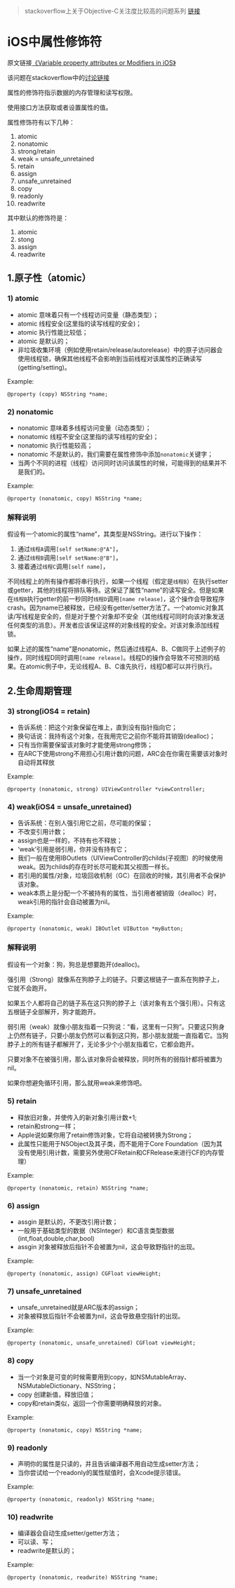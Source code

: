 > stackoverflow上关于Objective-C关注度比较高的问题系列
> [链接](https://stackoverflow.com/questions/tagged/objective-c?sort=frequent&pageSize=15)

# iOS中属性修饰符


原文链接[《Variable property attributes or Modifiers in iOS》](http://rdcworld-iphone.blogspot.in/2012/12/variable-property-attributes-or.html)

该问题在stackoverflow中的[讨论链接](https://stackoverflow.com/questions/588866/whats-the-difference-between-the-atomic-and-nonatomic-attributes)

属性的修饰符指示数据的内存管理和读写权限。

使用接口方法获取或者设置属性的值。

属性修饰符有以下几种：

1. atomic
2. nonatomic
3. strong/retain
4. weak = unsafe_unretained
5. retain
6. assign
7. unsafe_unretained
8. copy
9. readonly
10. readwrite

其中默认的修饰符是：

1. atomic
2. stong
3. assign
4. readwrite

## 1.原子性（atomic）

### 1) atomic

- atomic 意味着只有一个线程访问变量（静态类型）；
- atomic 线程安全(这里指的读写线程的安全)；
- atomic 执行性能比较低；
- atomic 是默认的；
- 非垃圾收集环境（例如使用retain/release/autorelease）中的原子访问器会使用线程锁，确保其他线程不会影响到当前线程对该属性的正确读写(getting/setting)。

Example:

```
@property (copy) NSString *name;
```

### 2) nonatomic

- nonatomic 意味着多线程访问变量（动态类型）；
- nonatomic 线程不安全(这里指的读写线程的安全)；
- nonatomic 执行性能较高；
- nonatomic 不是默认的，我们需要在属性修饰中添加`nonatomic`关键字；
- 当两个不同的进程（线程）访问同时访问该属性的时候，可能得到的结果并不是我们的。

Example:

```
@property (nonatomic, copy) NSString *name;
```

### 解释说明

假设有一个atomic的属性“name”，其类型是NSString。进行以下操作：

1. 通过`线程A`调用`[self setName:@"A"]`，
2. 通过`线程B`调用`[self setName:@"B"]`，
3. 接着通过`线程C`调用`[self name]`，

不同线程上的所有操作都将串行执行，如果一个线程（假定是`线程B`）在执行setter或getter，其他的线程将排队等待。这保证了属性“name”的读写安全。但是如果在`线程B`执行getter的前一秒同时`线程D`调用`[name release]`，这个操作会导致程序crash。因为name已被释放，已经没有getter/setter方法了。一个atomic对象其读/写线程是安全的，但是对于整个对象却不安全（其他线程可同时向该对象发送任何类型的消息）。开发者应该保证这样的对象线程的安全。对该对象添加线程锁。

如果上述的属性“name”是nonatomic，然后通过线程A、B、C做同于上述例子的操作，同时线程D同时调用`[name release]`。线程D的操作会导致不可预测的结果。在atomic例子中，无论线程A、B、C谁先执行，线程D都可以并行执行。

## 2.生命周期管理

### 3) strong(iOS4 = retain)

- 告诉系统：把这个对象保留在堆上，直到没有指针指向它；
- 换句话说：我持有这个对象，在我用完它之前你不能将其销毁(dealloc)；
- 只有当你需要保留该对象时才能使用strong修饰；
- 在ARC下使用strong不用担心引用计数的问题，ARC会在你需在需要该对象时自动将其释放

Example:

```
@property (nonatomic, strong) UIViewController *viewController;
```

### 4) weak(iOS4 = unsafe_unretained)

- 告诉系统：在别人强引用它之前，尽可能的保留；
- 不改变引用计数；
- assign也是一样的，不持有也不释放；
- ‘weak’引用是弱引用，你并没有持有它；
- 我们一般在使用IBOutlets（UIViewController的childs(子视图）的时候使用weak。因为childs的存在时长尽可能和其父视图一样长。
- 若引用的属性/对象，垃圾回收机制（GC）在回收的时候，其引用者不会保护该对象。
- weak本质上是分配一个不被持有的属性，当引用者被销毁（dealloc）时，weak引用的指针会自动被置为nil。

Example:

```
@property (nonatomic, weak) IBOutlet UIButton *myButton;
```

### 解释说明

假设有一个对象：狗，狗总是想要跑开(dealloc)。

强引用（Strong）就像系在狗脖子上的链子。只要这根链子一直系在狗脖子上，它就不会跑开。

如果五个人都将自己的链子系在这只狗的脖子上（该对象有五个强引用）。只有这五根链子全部解开，狗才能跑开。

弱引用（weak）就像小朋友指着一只狗说：“看，这里有一只狗”。只要这只狗身上仍然有链子，只要小朋友仍然可以看到这只狗，那小朋友就能一直指着它。当狗脖子上的所有链子都解开了，无论多少个小朋友指着它，它都会跑开。

只要对象不在被强引用，那么该对象将会被释放，同时所有的弱指针都将被置为nil。

如果你想避免循环引用，那么就用weak来修饰吧。

### 5) retain

- 释放旧对象，并使传入的新对象引用计数+1;
- retain和strong一样；
- Apple说如果你用了retain修饰对象，它将自动被转换为Strong；
- 此属性只能用于NSObject及其子类，而不能用于Core Foundation（因为其没有使用引用计数，需要另外使用CFRetain和CFRelease来进行CF的内存管理）

Example:

```
@property (nonatomic, retain) NSString *name;
```

### 6) assign 

- assgin 是默认的，不更改引用计数；
- 一般用于基础类型的数据（NSInteger）和C语言类型数据(int,float,double,char,bool)
- assgin 对象被释放后指针不会被置为nil，这会导致野指针的出现。

Example:

```
@property (nonatomic, assign) CGFloat viewHeight;
```

### 7) unsafe_unretained

- unsafe_unretained就是ARC版本的assign；
- 对象被释放后指针不会被置为nil，这会导致悬空指针的出现。

Example:

```
@property (nonatomic, unsafe_unretained) CGFloat viewHeight;
```

### 8) copy

- 当一个对象是可变的时候需要用到copy，如NSMutableArray、NSMutableDictionary、NSString；
- copy 创建新值，释放旧值；
- copy和retain类似，返回一个你需要明确释放的对象。

Example:

```
@property (nonatomic, copy) NSString *name;
```

### 9) readonly

- 声明你的属性是只读的，并且告诉编译器不用自动生成setter方法；
- 当你尝试给一个readonly的属性赋值时，会Xcode提示错误。

Example:

```
@property (nonatomic, readonly) NSString *name;
```

### 10) readwrite

- 编译器会自动生成setter/getter方法；
- 可以读、写；
- readwrite是默认的；

Example:

```
@property (nonatomic, readwrite) NSString *name;
```
